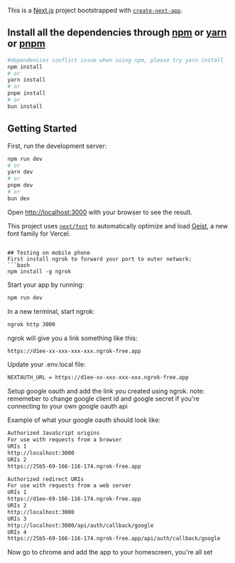 This is a [Next.js](https://nextjs.org) project bootstrapped with [`create-next-app`](https://nextjs.org/docs/app/api-reference/cli/create-next-app).

## Install all the dependencies through [npm](https://www.npmjs.com/) or [yarn](https://yarnpkg.com/) or [pnpm](https://pnpm.io/)

```bash
#dependencies conflict issue when using npm, please try yarn install
npm install
# or
yarn install
# or
pnpm install
# or
bun install
```
## Getting Started

First, run the development server:

```bash
npm run dev
# or
yarn dev
# or
pnpm dev
# or
bun dev
```

Open [http://localhost:3000](http://localhost:3000) with your browser to see the result.


This project uses [`next/font`](https://nextjs.org/docs/app/building-your-application/optimizing/fonts) to automatically optimize and load [Geist](https://vercel.com/font), a new font family for Vercel.
```

## Testing on mobile phone
First install ngrok to forward your port to outer network:
```bash
npm install -g ngrok
```

Start your app by running:
```bash
npm run dev
```

In a new terminal, start ngrok:
```bash
ngrok http 3000
```

ngrok will give you a link something like this:
```bash
https://d1ee-xx-xxx-xxx-xxx.ngrok-free.app 
```

Update your .env.local file:
```bash
NEXTAUTH_URL = https://d1ee-xx-xxx-xxx-xxx.ngrok-free.app 
```

Setup google oauth and add the link you created using ngrok. 
note: rememeber to change google client id and google secret if you're connecting to your own google oauth api

Example of what your google oauth should look like:
```bash
Authorized JavaScript origins
For use with requests from a browser
URIs 1 
http://localhost:3000
URIs 2 
https://25b5-69-166-116-174.ngrok-free.app

Authorized redirect URIs
For use with requests from a web server
URIs 1 
https://d1ee-69-166-116-174.ngrok-free.app
URIs 2 
http://localhost:3000
URIs 3 
http://localhost:3000/api/auth/callback/google
URIs 4 
https://25b5-69-166-116-174.ngrok-free.app/api/auth/callback/google
```

Now go to chrome and add the app to your homescreen, you're all set



